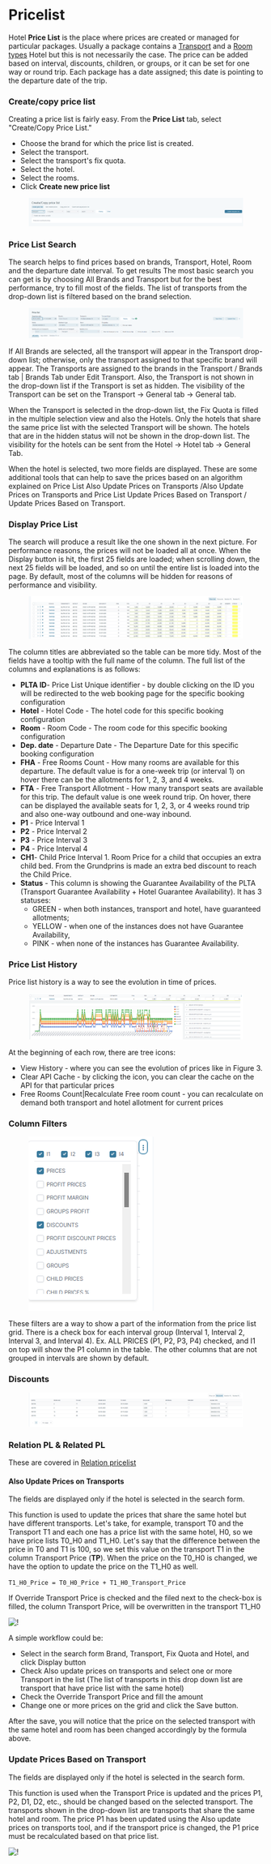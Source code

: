 # Pricelist

Hotel **Price List** is the place where prices are created or managed for particular packages. Usually a package contains a [Transport](../transport/transport/) and a [Room types](../base-room-types.md) Hotel but this is not necessarily the case. The price can be added based on interval, discounts, children, or groups, or it can be set for one way or round trip. Each package has a date assigned; this date is pointing to the departure date of the trip.

### Create/copy price list <a href="#createcopy-price-list" id="createcopy-price-list"></a>

Creating a price list is fairly easy. From the **Price List** tab, select "Create/Copy Price List."

* Choose the brand for which the price list is created.
* Select the transport.
* Select the transport's fix quota.
* Select the hotel.
* Select the rooms.
* Click **Create new price list**

<figure><img src="../.gitbook/assets/image (29) (1) (1) (1).png" alt=""><figcaption></figcaption></figure>

### Price List Search <a href="#price-list-search" id="price-list-search"></a>

The search helps to find prices based on brands, Transport, Hotel, Room and the departure date interval. To get results The most basic search you can get is by choosing All Brands and Transport but for the best performance, try to fill most of the fields. The list of transports from the drop-down list is filtered based on the brand selection.

<figure><img src="../.gitbook/assets/image (30) (1) (1) (1).png" alt=""><figcaption></figcaption></figure>

If All Brands are selected, all the transport will appear in the Transport drop-down list; otherwise, only the transport assigned to that specific brand will appear. The Transports are assigned to the brands in the Transport / Brands tab | Brands Tab under Edit Transport. Also, the Transport is not shown in the drop-down list if the Transport is set as hidden. The visibility of the Transport can be set on the Transport  -> General tab -> General tab.

When the Transport is selected in the drop-down list, the Fix Quota is filled in the multiple selection view and also the Hotels. Only the hotels that share the same price list with the selected Transport will be shown. The hotels that are in the hidden status will not be shown in the drop-down list. The visibility for the hotels can be sent from the Hotel -> Hotel tab -> General Tab.

When the hotel is selected, two more fields are displayed. These are some additional tools that can help to save the prices based on an algorithm explained on Price List Also Update Prices on Transports /Also Update Prices on Transports and Price List Update Prices Based on Transport / Update Prices Based on Transport.

### Display Price List <a href="#display-price-list" id="display-price-list"></a>

The search will produce a result like the one shown in the next picture. For performance reasons, the prices will not be loaded all at once. When the Display button is hit, the first 25 fields are loaded; when scrolling down, the next 25 fields will be loaded, and so on until the entire list is loaded into the page. By default, most of the columns will be hidden for reasons of performance and visibility.

<figure><img src="../.gitbook/assets/image (31) (1) (1) (1).png" alt=""><figcaption></figcaption></figure>

The column titles are abbreviated so the table can be more tidy. Most of the fields have a tooltip with the full name of the column. The full list of the columns and explanations is as follows:

* **PLTA ID**- Price List Unique identifier - by double clicking on the ID you will be redirected to the web booking page for the specific booking configuration
* **Hotel** - Hotel Code - The hotel code for this specific booking configuration
* **Room** - Room Code - The room code for this specific booking configuration
* **Dep. date** - Departure Date - The Departure Date for this specific booking configuration
* **FHA** - Free Rooms Count - How many rooms are available for this departure. The default value is for a one-week trip (or interval 1) on hover there can be the allotments for 1, 2, 3, and 4 weeks.
* **FTA** - Free Transport Allotment - How many transport seats are available for this trip. The default value is one week round trip. On hover, there can be displayed the available seats for 1, 2, 3, or 4 weeks round trip and also one-way outbound and one-way inbound.
* **P1** - Price Interval 1&#x20;
* **P2** - Price Interval 2
* **P3** - Price Interval 3&#x20;
* **P4** - Price Interval 4&#x20;
* **CH1**- Child Price Interval 1. Room Price for a child that occupies an extra child bed. From the Grundprins is made an extra bed discount to reach the Child Price.
* **Status** - This column is showing the Guarantee Availability of the PLTA (Transport Guarantee Availability + Hotel Guarantee Availability). It has 3 statuses:&#x20;
  * GREEN - when both instances, transport and hotel, have guaranteed allotments;&#x20;
  * YELLOW - when one of the instances does not have Guarantee Availability,&#x20;
  * PINK - when none of the instances has Guarantee Availability.

### Price List History <a href="#price-list-history" id="price-list-history"></a>

Price list history is a way to see the evolution in time of prices.

<figure><img src="../.gitbook/assets/image (32) (1) (1).png" alt=""><figcaption></figcaption></figure>

At the beginning of each row, there are tree icons:

* View History - where you can see the evolution of prices like in Figure 3.
* Clear API Cache - by clicking the icon, you can clear the cache on the API for that particular prices
* Free Rooms Count|Recalculate Free room count - you can recalculate on demand both transport and hotel allotment for current prices

### Column Filters <a href="#column-filters" id="column-filters"></a>

<figure><img src="../.gitbook/assets/image (33) (1) (1).png" alt=""><figcaption></figcaption></figure>

These filters are a way to show a part of the information from the price list grid. There is a check box for each interval group (Interval 1, Interval 2, Interval 3, and Interval 4). Ex. ALL PRICES (P1, P2, P3, P4) checked, and I1 on top will show the P1 column in the table. The other columns that are not grouped in intervals are shown by default.

### Discounts <a href="#discounts" id="discounts"></a>

<figure><img src="../.gitbook/assets/image (34) (1) (1).png" alt=""><figcaption></figcaption></figure>

### Relation PL & Related PL <a href="#relation-pl--related-pl" id="relation-pl--related-pl"></a>

These are covered in [Relation pricelist](page-6.md#relation-pl--related-pl)

#### Also Update Prices on Transports <a href="#also-update-prices-on-transports" id="also-update-prices-on-transports"></a>

The fields are displayed only if the hotel is selected in the search form.

This function is used to update the prices that share the same hotel but have different transports. Let's take, for example, transport T0 and the Transport T1 and each one has a price list with the same hotel, H0, so we have price lists T0\_H0 and T1\_H0. Let's say that the difference between the price in T0 and T1 is 100, so we set this value on the transport T1 in the column Transport Price (**TP**). When the price on the T0\_H0 is changed, we have the option to update the price on the T1\_H0 as well.

`T1_H0_Price = T0_H0_Price + T1_H0_Transport_Price`

If Override Transport Price is checked and the filed next to the check-box is filled, the column Transport Price, will be overwritten in the transport T1\_H0

![!](https://docs.tourpaq.com/assets/images/updatePriceOnTransports-2ce165a0ee01856d1fa742c9bdb84fb1.png)

A simple workflow could be:

* Select in the search form Brand, Transport, Fix Quota and Hotel, and click Display button
* Check Also update prices on transports and select one or more Transport in the list (The list of transports in this drop down list are transport that have price list with the same hotel)
* Check the Override Transport Price and fill the amount
* Change one or more prices on the grid and click the Save button.

After the save, you will notice that the price on the selected transport with the same hotel and room has been changed accordingly by the formula above.

### Update Prices Based on Transport <a href="#update-prices-based-on-transport" id="update-prices-based-on-transport"></a>

The fields are displayed only if the hotel is selected in the search form.

This function is used when the Transport Price is updated and the prices P1, P2, D1, D2, etc., should be changed based on the selected transport. The transports shown in the drop-down list are transports that share the same hotel and room. The price P1 has been updated using the Also update prices on transports tool, and if the transport price is changed, the P1 price must be recalculated based on that price list.

![!](https://docs.tourpaq.com/assets/images/updatePriceBasedOnTransport-b76eb367aade9faa3c6b2428cdd5760c.png)

